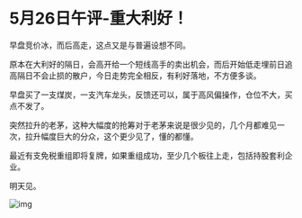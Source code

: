 # 5月26日午评-重大利好！

早盘竞价冰，而后高走，这点又是与普遍设想不同。

原本在大利好的隔日，会高开给一个短线高手的卖出机会，而后开始低走埋前日追高隔日不会止损的散户，今日走势完全相反，有利好落地，不方便多谈。

早盘买了一支煤炭，一支汽车龙头，反馈还可以，属于高风偏操作，仓位不大，买点不发了。

突然拉升的老茅，这种大幅度的抢筹对于老茅来说是很少见的，几个月都难见一次，拉升幅度巨大的分众，这个更少见了，懂的都懂。

最近有支免税重组即将复牌，如果重组成功，至少几个板往上走，包括持股套利企业。

明天见。

![img](https://mmbiz.qpic.cn/mmbiz_jpg/02vVCEibFUoFCp97gfvsU1wxdo6Lx9AqwvTtib5vFicFDibAAyYy8bjcOGlHQYXiawHjRiaFtLCib6RAlQeYdUCmfYlCg/640?wx_fmt=jpeg&wxfrom=5&wx_lazy=1&wx_co=1)